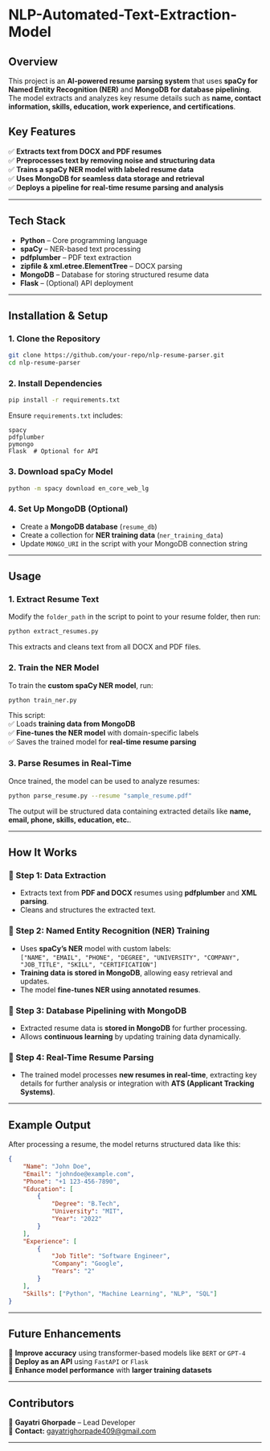 # NLP-Automated-Text-Extraction-Model

## **Overview**  
This project is an **AI-powered resume parsing system** that uses **spaCy for Named Entity Recognition (NER)** and **MongoDB for database pipelining**. The model extracts and analyzes key resume details such as **name, contact information, skills, education, work experience, and certifications**.  

## **Key Features**  
✅ **Extracts text from DOCX and PDF resumes**  
✅ **Preprocesses text by removing noise and structuring data**  
✅ **Trains a spaCy NER model with labeled resume data**  
✅ **Uses MongoDB for seamless data storage and retrieval**  
✅ **Deploys a pipeline for real-time resume parsing and analysis**  

---

## **Tech Stack**  
- **Python** – Core programming language  
- **spaCy** – NER-based text processing  
- **pdfplumber** – PDF text extraction  
- **zipfile & xml.etree.ElementTree** – DOCX parsing  
- **MongoDB** – Database for storing structured resume data  
- **Flask** – (Optional) API deployment  

---

## **Installation & Setup**  

### **1. Clone the Repository**  
```sh
git clone https://github.com/your-repo/nlp-resume-parser.git
cd nlp-resume-parser
```

### **2. Install Dependencies**  
```sh
pip install -r requirements.txt
```
Ensure `requirements.txt` includes:
```
spacy
pdfplumber
pymongo
Flask  # Optional for API
```

### **3. Download spaCy Model**  
```sh
python -m spacy download en_core_web_lg
```

### **4. Set Up MongoDB (Optional)**  
- Create a **MongoDB database** (`resume_db`)  
- Create a collection for **NER training data** (`ner_training_data`)  
- Update `MONGO_URI` in the script with your MongoDB connection string  

---

## **Usage**  

### **1. Extract Resume Text**  
Modify the `folder_path` in the script to point to your resume folder, then run:  
```sh
python extract_resumes.py
```
This extracts and cleans text from all DOCX and PDF files.

### **2. Train the NER Model**  
To train the **custom spaCy NER model**, run:  
```sh
python train_ner.py
```
This script:  
✅ Loads **training data from MongoDB**  
✅ **Fine-tunes the NER model** with domain-specific labels  
✅ Saves the trained model for **real-time resume parsing**  

### **3. Parse Resumes in Real-Time**  
Once trained, the model can be used to analyze resumes:  
```sh
python parse_resume.py --resume "sample_resume.pdf"
```
The output will be structured data containing extracted details like **name, email, phone, skills, education, etc.**.

---

## **How It Works**  

### **🔹 Step 1: Data Extraction**  
- Extracts text from **PDF and DOCX** resumes using **pdfplumber** and **XML parsing**.  
- Cleans and structures the extracted text.  

### **🔹 Step 2: Named Entity Recognition (NER) Training**  
- Uses **spaCy’s NER** model with custom labels:  
  `["NAME", "EMAIL", "PHONE", "DEGREE", "UNIVERSITY", "COMPANY", "JOB_TITLE", "SKILL", "CERTIFICATION"]`  
- **Training data is stored in MongoDB**, allowing easy retrieval and updates.  
- The model **fine-tunes NER using annotated resumes**.  

### **🔹 Step 3: Database Pipelining with MongoDB**  
- Extracted resume data is **stored in MongoDB** for further processing.  
- Allows **continuous learning** by updating training data dynamically.  

### **🔹 Step 4: Real-Time Resume Parsing**  
- The trained model processes **new resumes in real-time**, extracting key details for further analysis or integration with **ATS (Applicant Tracking Systems)**.  

---

## **Example Output**  
After processing a resume, the model returns structured data like this:  
```json
{
    "Name": "John Doe",
    "Email": "johndoe@example.com",
    "Phone": "+1 123-456-7890",
    "Education": [
        {
            "Degree": "B.Tech",
            "University": "MIT",
            "Year": "2022"
        }
    ],
    "Experience": [
        {
            "Job Title": "Software Engineer",
            "Company": "Google",
            "Years": "2"
        }
    ],
    "Skills": ["Python", "Machine Learning", "NLP", "SQL"]
}
```

---

## **Future Enhancements**  
🔹 **Improve accuracy** using transformer-based models like `BERT` or `GPT-4`  
🔹 **Deploy as an API** using `FastAPI` or `Flask`  
🔹 **Enhance model performance** with **larger training datasets**  

---

## **Contributors**  
👤 **Gayatri Ghorpade** – Lead Developer  
📧 **Contact:** gayatrighorpade409@gmail.com 

---
